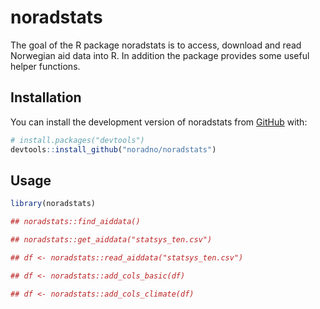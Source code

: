 
# noradstats

<!-- badges: start -->
<!-- badges: end -->

The goal of the R package noradstats is to access, download and read Norwegian aid data into R. In addition the package provides some useful helper functions.

## Installation

You can install the development version of noradstats from [GitHub](https://github.com/noradno/noradstats) with:

``` r
# install.packages("devtools")
devtools::install_github("noradno/noradstats")
```

## Usage

``` r
library(noradstats)

## noradstats::find_aiddata()

## noradstats::get_aiddata("statsys_ten.csv")

## df <- noradstats::read_aiddata("statsys_ten.csv")

## df <- noradstats::add_cols_basic(df)

## df <- noradstats::add_cols_climate(df)

```

